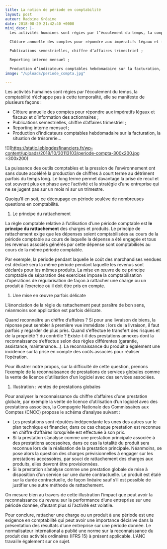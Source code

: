```yaml
---
title: La notion de période en comptabilité
layout: post
auteur: Radoine Kréaime
date: 2018-08-29 21:42:40 +0000
mini_desc: |-
  Les activités humaines sont régies par l’écoulement du temps, la comptabilité n’échappe pas à cette temporalité, elle se manifeste de plusieurs façons :

  Clôture annuelle des comptes pour répondre aux impératifs légaux et fiscaux et d’information des actionnaires ;

  Publications semestrielles, chiffre d’affaires trimestriel ;

  Reporting interne mensuel ;

  Production d’indicateurs comptables hebdomadaire sur la facturation, la situation de trésorerie
image: "/uploads/periode_compta.jpg"

---
```

Les activités humaines sont régies par l’écoulement du temps, la comptabilité n’échappe pas à cette temporalité, elle se manifeste de plusieurs façons :

* Clôture annuelle des comptes pour répondre aux impératifs légaux et fiscaux et d’information des actionnaires ;
* Publications semestrielles, chiffre d’affaires trimestriel ;
* Reporting interne mensuel ;
* Production d’indicateurs comptables hebdomadaire sur la facturation, la situation de trésorerie…

![](https://static.leblogdesfinanciers.fr/wp-content/uploads/2018/10/30113103/periode-compta-300x200.jpg =300x200)

La puissance des outils comptables et la pression de l’environnement ont sans doute accéléré la production de chiffres à court terme au détriment parfois du temps long. Le long terme permet davantage la prise de recul et est souvent plus en phase avec l’activité et la stratégie d’une entreprise qui ne se jugent pas sur un mois ni sur un trimestre.

Quoiqu’il en soit, ce découpage en période soulève de nombreuses questions en comptabilité.

1. Le principe du rattachement

La règle comptable relative à l’utilisation d’une période comptable est **le principe du rattachement** des charges et produits. Le principe de rattachement exige que les dépenses soient comptabilisées au cours de la période comptable au cours de laquelle la dépense a été engagée et tous les revenus associés générés par cette dépense sont comptabilisés au cours de la même période comptable.

Par exemple, la période pendant laquelle le coût des marchandises vendues est déclaré sera la même période pendant laquelle les revenus sont déclarés pour les mêmes produits. La mise en œuvre de ce principe comptable de séparation des exercices impose la comptabilisation d’opérations de régularisation de façon à rattacher une charge ou un produit à l’exercice où il doit être pris en compte.

1. Une mise en œuvre parfois délicate

L’énonciation de la règle du rattachement peut paraître de bon sens, néanmoins son application est parfois délicate.

Quand reconnaître un chiffre d’affaires ? Si pour une livraison de biens, la réponse peut sembler à première vue immédiate : lors de la livraison, il faut parfois y regarder de plus près. Quand s’effectue le transfert des risques et de la propriété ? du contrôle ? Existe-t-il des prestations annexes dont la reconnaissance s’effectue selon des règles différentes (garantie, assistance, maintenance…). La reconnaissance du produit a également une incidence sur la prise en compte des coûts associés pour réaliser l’opération.

Pour illustrer notre propos, sur la difficulté de cette question, prenons l’exemple de la reconnaissance de prestations de services globales comme la vente de licence d’utilisation d’un logiciel avec des services associées.

1. Illustration : ventes de prestations globales

Pour analyser la reconnaissance du chiffre d’affaires d’une prestation globale, par exemple la vente de licence d’utilisation d’un logiciel avec des prestations associées, la Compagnie Nationale des Commissaires aux Comptes (CNCC) propose le schéma d’analyse suivant :

* Les prestations sont réputées indépendante les unes des autres sur le plan technique et financier, dans ce cas chaque prestation est reconnue en chiffre d’affaires lorsqu’elle est effectuée à son prix.
* Si la prestation s’analyse comme une prestation principale associée à des prestations accessoires, dans ce cas la totalité du produit sera reconnue lors de la réalisation de la prestation principale. Néanmoins, se pose alors la question des charges prévisionnelles à engager sur les prestations accessoires, par souci de rattachement des charges aux produits, elles devront être provisionnées.
* Si la prestation s’analyse comme une prestation globale de mise à disposition d’un service sur une durée contractuelle. Le produit est étalé sur la durée contractuelle, de façon linéaire sauf s’il est possible de justifier une autre méthode de rattachement.

On mesure bien au travers de cette illustration l’impact que peut avoir la reconnaissance du revenu sur la performance d’une entreprise sur une période donnée, d’autant plus si l’activité est volatile.

Pour conclure, rattacher une charge ou un produit à une période est une exigence en comptabilité qui peut avoir une importance décisive dans la présentation des résultats d’une entreprise sur une période donnée. Le normalisateur international a publié une norme sur la reconnaissance du produit des activités ordinaires (IFRS 15) à présent applicable. L’ANC travaille également sur ce sujet.